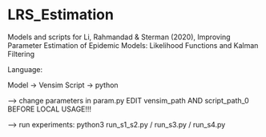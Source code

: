 # LRS_Estimation
Models and scripts for Li, Rahmandad & Sterman (2020), Improving Parameter Estimation of Epidemic Models: Likelihood Functions and Kalman Filtering

Language: 

  Model -> Vensim
  Script -> python
        
--> change parameters in param.py
           EDIT vensim_path AND script_path_0 BEFORE LOCAL USAGE!!! 
           
--> run experiments: python3 run_s1_s2.py / run_s3.py / run_s4.py

